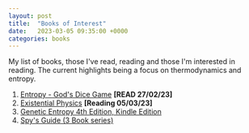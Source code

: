 ```yaml
---
layout: post
title:  "Books of Interest"
date:   2023-03-05 09:35:00 +0000
categories: books
---
```


<p>
My list of books, those I've read, reading and those I'm interested in reading. The current highlights being a focus on thermodynamics and entropy.
</p>
<p></p>

<ol>
<li>
<a href="https://read.amazon.co.uk/kp/embed?asin=B00EANTTVY&preview=newtab&linkCode=kpe&ref_=cm_sw_r_kb_dp_71MZ91V8HR5GW66TSTDC">Entropy - God's Dice Game</a>&nbsp;<b>[READ 27/02/23]</b>
</li>

<li>
<a href="https://read.amazon.co.uk/kp/embed?asin=B09T2PYC4H&preview=newtab&linkCode=kpe&ref_=cm_sw_r_kb_dp_6N32DCGMNC6NQKMJ09VF">Existential Physics</a>&nbsp;<b>[Reading 05/03/23]</b>
</li>

<li>
<a href="https://www.amazon.co.uk/Genetic-Entropy-John-Sanford-ebook/dp/B00TYWLCO8/ref=sr_1_4?crid=38GKNFWBJHL0I&keywords=entropy&qid=1677966929&s=digital-text&sprefix=entropy%2Cdigital-text%2C83&sr=1-4">Genetic Entropy 4th Edition, Kindle Edition</a>
</li>

<li>
<a href="https://www.amazon.co.uk/gp/product/B082KH253N?ref_=dbs_p_mng_rwt_ser_shvlr&storeType=ebooks">Spy's Guide (3 Book series)</a>
</li>


</ol>